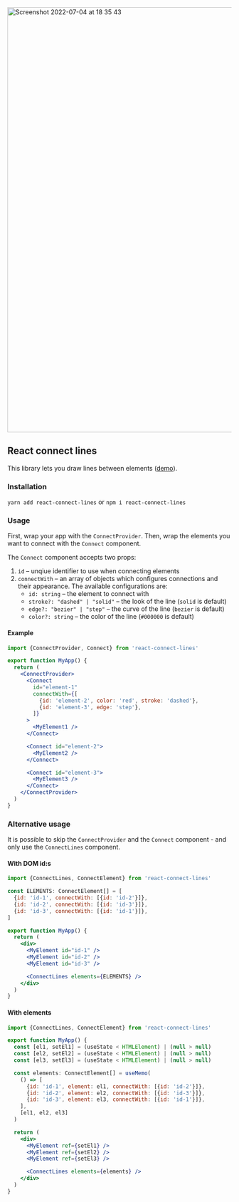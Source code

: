 <img width="955" alt="Screenshot 2022-07-04 at 18 35 43" src="https://user-images.githubusercontent.com/15094168/177193245-df61cce5-c07e-443b-bd10-aa746ac19322.png">

## React connect lines

This library lets you draw lines between elements ([demo](https://react-connect-lines.vercel.app)).

### Installation

`yarn add react-connect-lines` or `npm i react-connect-lines`

### Usage

First, wrap your app with the `ConnectProvider`. Then, wrap the elements you want to connect with the `Connect` component.

The `Connect` component accepts two props:

1. `id` – unqiue identifier to use when connecting elements
2. `connectWith` – an array of objects which configures connections and their appearance. The available configurations are:
   - `id: string` – the element to connect with
   - `stroke?: "dashed" | "solid"` – the look of the line (`solid` is default)
   - `edge?: "bezier" | "step"` – the curve of the line (`bezier` is default)
   - `color?: string` – the color of the line (`#000000` is default)

#### Example

```jsx
import {ConnectProvider, Connect} from 'react-connect-lines'

export function MyApp() {
  return (
    <ConnectProvider>
      <Connect
        id="element-1"
        connectWith={[
          {id: 'element-2', color: 'red', stroke: 'dashed'},
          {id: 'element-3', edge: 'step'},
        ]}
      >
        <MyElement1 />
      </Connect>

      <Connect id="element-2">
        <MyElement2 />
      </Connect>

      <Connect id="element-3">
        <MyElement3 />
      </Connect>
    </ConnectProvider>
  )
}
```

### Alternative usage

It is possible to skip the `ConnectProvider` and the `Connect` component - and only use the `ConnectLines` component.

#### With DOM id:s

```jsx
import {ConnectLines, ConnectElement} from 'react-connect-lines'

const ELEMENTS: ConnectElement[] = [
  {id: 'id-1', connectWith: [{id: 'id-2'}]},
  {id: 'id-2', connectWith: [{id: 'id-3'}]},
  {id: 'id-3', connectWith: [{id: 'id-1'}]},
]

export function MyApp() {
  return (
    <div>
      <MyElement id="id-1" />
      <MyElement id="id-2" />
      <MyElement id="id-3" />

      <ConnectLines elements={ELEMENTS} />
    </div>
  )
}
```

#### With elements

```jsx
import {ConnectLines, ConnectElement} from 'react-connect-lines'

export function MyApp() {
  const [el1, setEl1] = (useState < HTMLElement) | (null > null)
  const [el2, setEl2] = (useState < HTMLElement) | (null > null)
  const [el3, setEl3] = (useState < HTMLElement) | (null > null)

  const elements: ConnectElement[] = useMemo(
    () => [
      {id: 'id-1', element: el1, connectWith: [{id: 'id-2'}]},
      {id: 'id-2', element: el2, connectWith: [{id: 'id-3'}]},
      {id: 'id-3', element: el3, connectWith: [{id: 'id-1'}]},
    ],
    [el1, el2, el3]
  )

  return (
    <div>
      <MyElement ref={setEl1} />
      <MyElement ref={setEl2} />
      <MyElement ref={setEl3} />

      <ConnectLines elements={elements} />
    </div>
  )
}
```
